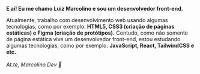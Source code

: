 <strong>E aí! Eu me chamo Luiz Marcolino e sou um desenvolvedor front-end.</strong>

Atualmente, trabalho com desenvolvimento web usando algumas tecnologias, como por exemplo: <strong>HTML5, CSS3 (criação de páginas estáticas) e Figma (criação de protótipos).</strong> Contudo, como não somente de página estática vive um desenvolvedor front-end, estou estudando algumas tecnologias, como por exemplo: <strong>JavaScript, React, TailwindCSS e etc.</strong>
<br>
<br>
<i>At.te, Marcolino Dev 🤟</i>
